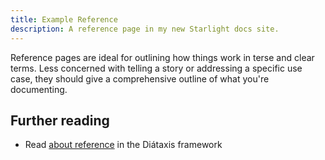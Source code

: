 ```yaml
---
title: Example Reference
description: A reference page in my new Starlight docs site.
---
```


Reference pages are ideal for outlining how things work in terse and clear terms. Less concerned
with telling a story or addressing a specific use case, they should give a comprehensive outline of
what you're documenting.

## Further reading

- Read [about reference](https://diataxis.fr/reference/) in the Diátaxis framework
